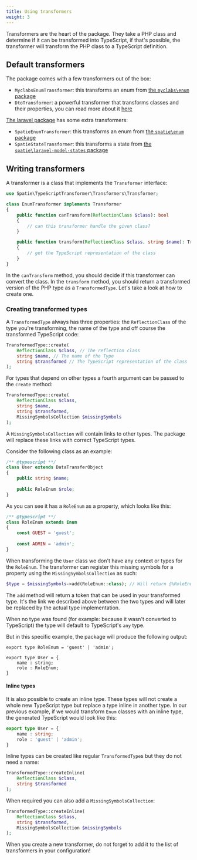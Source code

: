 ```yaml
---
title: Using transformers
weight: 3
---
```


Transformers are the heart of the package. They take a PHP class and determine if it can be transformed into TypeScript, if that's possible, the transformer will transform the PHP class to a TypeScript definition.

## Default transformers

The package comes with a few transformers out of the box:

- `MyclabsEnumTransformer`: this transforms an enum from [the `myclabs\enum` package](https://github.com/myclab/enum)
- `DtoTransformer`: a powerful transformer that transforms classes and their properties, you can read more about it [here](https://docs.spatie.be/typescript-transformer/v1/dtos/transforming/)

[The laravel package](docs/typescript-transformer/v1/laravel/installation-and-setup) has some extra transformers:

- `SpatieEnumTransformer`: this transforms an enum from [the `spatie\enum` package](https://github.com/spatie/enum)
- `SpatieStateTransformer`: this transforms a state from [the `spatie\laravel-model-states` package](https://github.com/spatie/laravel-model-status)

## Writing transformers

A transformer is a class that implements the `Transformer` interface:

```php
use Spatie\TypeScriptTransformer\Transformers\Transformer;

class EnumTransformer implements Transformer
{
    public function canTransform(ReflectionClass $class): bool
    {
        // can this transformer handle the given class?
    }

    public function transform(ReflectionClass $class, string $name): TransformedType
    {
        // get the TypeScript representation of the class
    }
}
```

In the `canTransform` method, you should decide if this transformer can convert the class. In the `transform` method, you should return a transformed version of the PHP type as a `TransformedType`. Let's take a look at how to create one.

### Creating transformed types

A `TransformedType` always has three properties: the `ReflectionClass` of the type you're transforming, the name of the type and off course the transformed TypeScript code:

```php
TransformedType::create(
    ReflectionClass $class, // The reflection class
    string $name, // The name of the Type
    string $transformed // The TypeScript representation of the class
);
```

For types that depend on other types a fourth argument can be passed to the `create` method:

```php
TransformedType::create(
    ReflectionClass $class,
    string $name,
    string $transformed,
    MissingSymbolsCollection $missingSymbols
);
```

A `MissingSymbolsCollection` will contain links to other types. The package will replace these links with correct TypeScript types. 

Consider the following class as an example:

```php
/** @typescript **/
class User extends DataTransferObject
{
    public string $name;
    
    public RoleEnum $role;
}
```

As you can see it has a `RoleEnum` as a property, which looks like this:

```php
/** @typescript **/
class RoleEnum extends Enum
{
    const GUEST = 'guest';
    
    const ADMIN = 'admin';
}
```

When transforming the `User` class we don't have any context or types for the `RoleEnum`. The transformer can register this missing symbols for a property using the `MissingSymbolsCollection` as such: 

```php
$type = $missingSymbols->add(RoleEnum::class); // Will return {%RoleEnum::class%}
```

The `add` method will return a token that can be used in your transformed type. It's the link we described above between the two types and will later be replaced by the actual type implementation.

When no type was found (for example: because it wasn't converted to TypeScript) the type will default to TypeScript's `any` type.

But in this specific example, the package will produce the following output:

```tsx
export type RoleEnum = 'guest' | 'admin';

export type User = {
    name : string;
    role : RoleEnum;
}
```

#### Inline types

It is also possible to create an inline type. These types will not create a whole new TypeScript type but replace a type inline in another type. In our previous example, if we would transform `Enum` classes with an inline type, the generated TypeScript would look like this:

```ts
export type User = {
    name : string;
    role : 'guest' | 'admin';
}
```

Inline types can be created like regular `TransformedType`s but they do not need a name:

```php
TransformedType::createInline(
    ReflectionClass $class,
    string $transformed
);
```

When required you can also add a `MissingSymbolsCollection`:

```php
TransformedType::createInline(
    ReflectionClass $class,
    string $transformed,
    MissingSymbolsCollection $missingSymbols
);
```

When you create a new transformer, do not forget to add it to the list of transformers in your configuration!
